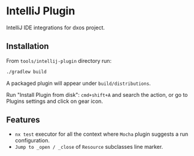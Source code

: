 # IntelliJ Plugin

IntelliJ IDE integrations for dxos project.

## Installation

From `tools/intellij-plugin` directory run:
```bash
./gradlew build
```
A packaged plugin will appear under `build/distributions`.

Run "Install Plugin from disk": `cmd+shift+A` and search the action, or go to Plugins settings and click on gear icon.

## Features

* `nx test` executor for all the context where `Mocha` plugin suggests a run configuration.
* `Jump to _open / _close` of `Resource` subclasses line marker.